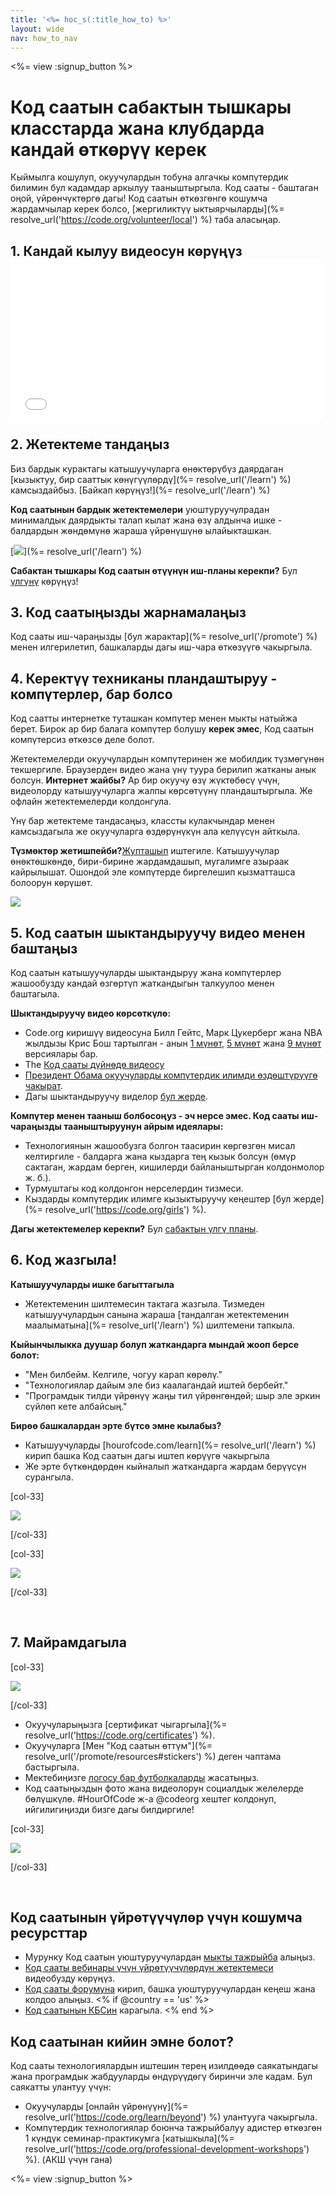 ```yaml
---
title: '<%= hoc_s(:title_how_to) %>'
layout: wide
nav: how_to_nav
---
```

<%= view :signup_button %>

# Код саатын сабактын тышкары класстарда жана клубдарда кандай өткөрүү керек

Кыймылга кошулуп, окуучулардын тобуна алгачкы компүтердик билимин бул кадамдар аркылуу тааныштыргыла. Код сааты - баштаган оңой, үйрөнчүктөргө дагы! Код саатын өткөзгөнгө кошумча жардамчылар керек болсо, [жергиликтүү ыктыярчыларды](%= resolve_url('https://code.org/volunteer/local') %) таба аласыңар.

## 1. Кандай кылуу видеосун көрүңүз <iframe width="500" height="255" src="//www.youtube.com/embed/SrnvvWDm73k" frameborder="0" allowfullscreen mark="crwd-mark"></iframe> 

## 2. Жетектеме тандаңыз

Биз бардык курактагы катышуучуларга өнөктөрүбүз даярдаган [кызыктуу, бир сааттык көнүгүүлөрдү](%= resolve_url('/learn') %) камсыздайбыз. [Байкап көрүңүз!](%= resolve_url('/learn') %)

**Код саатынын бардык жетектемелери** уюштуруучулрадан минималдык даярдыкты талап кылат жана өзү алдынча ишке - балдардын жөндөмүнө жараша үйрөнүшүнө ылайыкташкан.

[![](/images/fit-700/tutorials.png)](%= resolve_url('/learn') %)

**Сабактан тышкары Код саатын өтүүнүн иш-планы керекпи?** Бул [үлгүнү](/files/AfterschoolEducatorLessonPlanOutline.docx) көрүңүз!

## 3. Код саатыңызды жарнамалаңыз

Код сааты иш-чараңызды [бул жарактар](%= resolve_url('/promote') %) менен илгерилетип, башкаларды дагы иш-чара өткөзүүгө чакыргыла.

## 4. Керектүү техниканы пландаштыруу - компүтерлер, бар болсо

Код саатты интернетке туташкан компүтер менен мыкты натыйжа берет. Бирок ар бир балага компүтер болушу **керек эмес**, Код саатын компүтерсиз өткөзсө деле болот.

Жетектемелерди окуучулардын компүтеринен же мобилдик түзмөгүнөн текшергиле. Браузерден видео жана үнү туура берилип жатканы анык болсун. **Интернет жайбы?** Ар бир окуучу өзү жүктөбөсү үчүн, видеолорду катышуучуларга жалпы көрсөтүүнү пландаштыргыла. Же офлайн жетектемелерди колдонгула.

Үнү бар жетектеме тандасаңыз, классты кулакчындар менен камсыздагыла же окуучуларга өздөрүнүкүн ала келүүсүн айткыла.

**Түзмөктөр жетишпейби?**[Жупташып](https://www.youtube.com/watch?v=vgkahOzFH2Q) иштегиле. Катышуучулар өнөктөшкөндө, бири-бирине жардамдашып, мугалимге азыраак кайрылышат. Ошондой эле компүтерде биргелешип кызматташса болоорун көрүшөт.

<img src="/images/fit-350/group_ipad.jpg" />

## 5. Код саатын шыктандыруучу видео менен баштаңыз

Код саатын катышуучуларды шыктандыруу жана компүтерлер жашообузду кандай өзгөртүп жаткандыгын талкуулоо менен баштагыла.

**Шыктандыруучу видео көрсөткүлө:**

- Code.org киришүү видеосуна Билл Гейтс, Марк Цукерберг жана NBA жылдызы Крис Бош тартылган - анын [1 мүнөт](https://www.youtube.com/watch?v=qYZF6oIZtfc), [5 мүнөт](https://www.youtube.com/watch?v=nKIu9yen5nc) жана [9 мүнөт](https://www.youtube.com/watch?v=dU1xS07N-FA) версиялары бар.
- The [Код сааты дүйнөдө видеосу](https://www.youtube.com/watch?v=KsOIlDT145A)
- [Президент Обама окуучуларды компүтердик илимди өздөштүрүүгө чакырат](https://www.youtube.com/watch?v=6XvmhE1J9PY).
- Дагы шыктандыруучу виделор [бул жерде](https://www.youtube.com/playlist?list=PLzdnOPI1iJNfpD8i4Sx7U0y2MccnrNZuP).

**Компүтер менен тааныш болбосоңуз - эч нерсе эмес. Код сааты иш-чараңызды тааныштыруунун айрым идеялары:**

- Технологиянын жашообузга болгон таасирин көргөзгөн мисал келтиргиле - балдарга жана кыздарга тең кызык болсун (өмүр сактаган, жардам берген, кишилерди байланыштырган колдонмолор ж. б.).
- Турмуштагы код колдонгон нерселердин тизмеси.
- Кыздарды компүтердик илимге кызыктыруучу кеңештер [бул жерде](%= resolve_url('https://code.org/girls') %).

**Дагы жетектемелер керекпи?** Бул [сабактын үлгү планы](/files/AfterschoolEducatorLessonPlanOutline.docx).

## 6. Код жазгыла!

**Катышуучуларды ишке багыттагыла**

- Жетектеменин шилтемесин тактага жазгыла. Тизмеден катышуучулардын санына жараша [тандалган жетектеменин маалыматына](%= resolve_url('/learn') %) шилтемени тапкыла.

**Кыйынчылыкка дуушар болуп жаткандарга мындай жооп берсе болот:**

- "Мен билбейм. Келгиле, чогуу карап көрөлү."
- "Технологиялар дайым эле биз каалагандай иштей бербейт."
- "Програмдык тилди үйрөнүү жаңы тил үйрөнгөндөй; шыр эле эркин сүйлөп кете албайсың."

**Бирөө башкалардан эрте бүтсө эмне кылабыз?**

- Катышуучуларды [hourofcode.com/learn](%= resolve_url('/learn') %) кирип башка Код саатын дагы иштеп көрүүгө чакыргыла
- Же эрте бүткөндөрдөн кыйналып жаткандарга жардам берүүсүн сурангыла.

[col-33]

![](/images/fit-250/highschoolgirls.jpeg)

[/col-33]

[col-33]

![](/images/fit-300/group_ar.jpg)

[/col-33]

<p style="clear:both">&nbsp;</p>

## 7. Майрамдагыла

[col-33]

![](/images/fit-300/boy-certificate.jpg)

[/col-33]

- Окуучуларыңызга [сертификат чыгаргыла](%= resolve_url('https://code.org/certificates') %).
- Окуучуларга [Мен "Код саатын өттүм"](%= resolve_url('/promote/resources#stickers') %) деген чаптама бастыргыла.
- Мектебиңизге [ логосу бар футболкаларды](http://blog.code.org/post/132608499493/hour-of-code-shirts-and-more) жасатыңыз.
- Код саатыңыздын фото жана видеолорун социалдык желелерде бөлүшкүлө. #HourOfCode ж-а @codeorg хештег колдонуп, ийгилигиңизди бизге дагы билдиргиле!

[col-33]

![](/images/fit-260/highlight-certificates.jpg)

[/col-33]

<p style="clear:both">&nbsp;</p>

## Код саатынын үйрөтүүчүлөр үчүн кошумча ресурсттар

- Мурунку Код саатын уюштуруучулардан [мыкты тажрыйба](http://www.slideshare.net/TeachCode/hour-of-code-best-practices-for-successful-educators-51273466) алыңыз. 
- [Код сааты вебинары үчүн үйрөтүүчүлөрдүн жетектемеси](https://youtu.be/EJeMeSW2-Mw) видеобузду көрүңүз.
- [Код сааты форумуна](http://forum.code.org/c/plc/hour-of-code) кирип, башка уюштуруучулардан кеңеш жана колдоо алыңыз. <% if @country == 'us' %>
- [Код саатынын КБСин](https://support.code.org/hc/en-us/categories/200147083-Hour-of-Code) карагыла. <% end %>

## Код саатынан кийин эмне болот?

Код сааты технологиялардын иштешин терең изилдөөдө саякатындагы жана програмдык жабдууларды өндүрүүдөгү биринчи эле кадам. Бул саякатты улантуу үчүн:

- Окуучуларды [онлайн үйрөнүүнү](%= resolve_url('https://code.org/learn/beyond') %) улантууга чакыргыла.
- Компүтердик технологиялар боюнча тажрыйбалуу адистер өткөзгөн 1 күндүк семинар-практикумга [катышкыла](%= resolve_url('https://code.org/professional-development-workshops') %). (АКШ үчүн гана)

<%= view :signup_button %>